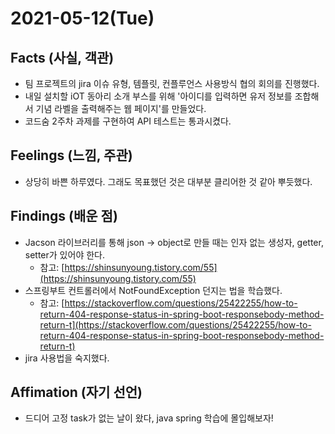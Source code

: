 # 2021-05-12\(Tue\)

## Facts \(사실, 객관\)

* 팀 프로젝트의 jira 이슈 유형, 템플릿, 컨플루언스 사용방식 협의 회의를 진행했다.
* 내일 설치할 iOT 동아리 소개 부스를 위해 '아이디를 입력하면 유저 정보를 조합해서 기념 라벨을 출력해주는 웹 페이지'를 만들었다.
* 코드숨 2주차 과제를 구현하여 API 테스트는 통과시켰다.

## Feelings \(느낌, 주관\)

* 상당히 바쁜 하루였다. 그래도 목표했던 것은 대부분 클리어한 것 같아 뿌듯했다.

## Findings \(배운 점\)

* Jacson 라이브러리를 통해 json -&gt; object로 만들 때는 인자 없는 생성자, getter, setter가 있어야 한다.
  * 참고: [https://shinsunyoung.tistory.com/55](https://shinsunyoung.tistory.com/55)
* 스프링부트 컨트롤러에서 NotFoundException 던지는 법을 학습했다.
  * 참고: [https://stackoverflow.com/questions/25422255/how-to-return-404-response-status-in-spring-boot-responsebody-method-return-t](https://stackoverflow.com/questions/25422255/how-to-return-404-response-status-in-spring-boot-responsebody-method-return-t)
* jira 사용법을 숙지했다.

## Affimation \(자기 선언\)

* 드디어 고정 task가 없는 날이 왔다, java spring 학습에 몰입해보자!

